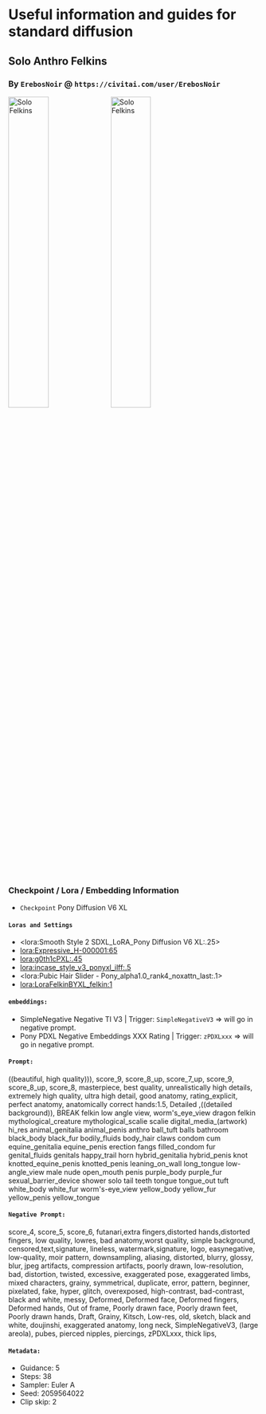 # Useful information and guides for standard diffusion

## Solo Anthro Felkins

### By `ErebosNoir` @ `https://civitai.com/user/ErebosNoir`
<img src="https://sorizzo.github.io/markdown-glossary/images/SoloFelkin.jpeg" alt="Solo Felkins" width="40%" />
<img src="https://sorizzo.github.io/markdown-glossary/images/SoloFelkin2.jpeg" alt="Solo Felkins" width="40%" />

### Checkpoint / Lora / Embedding Information
- `Checkpoint` Pony Diffusion V6 XL
#### `Loras and Settings`

- <lora:Smooth Style 2 SDXL_LoRA_Pony Diffusion V6 XL:.25>
- <lora:Expressive_H-000001:65>
- <lora:g0th1cPXL:.45>
- <lora:incase_style_v3_ponyxl_ilff:.5>
- <lora:Pubic Hair Slider - Pony_alpha1.0_rank4_noxattn_last:.1>
- <lora:LoraFelkinBYXL_felkin:1>

#### `embeddings:`

- SimpleNegative Negative TI V3 | Trigger: `SimpleNegativeV3` => will go in negative prompt.
- Pony PDXL Negative Embeddings XXX Rating | Trigger: `zPDXLxxx` => will go in negative prompt.

#### `Prompt:`
((beautiful, high quality))), score_9, score_8_up, score_7_up, score_9, score_8_up, score_8, masterpiece, best quality, unrealistically high details, extremely high quality, ultra high detail, good anatomy, rating_explicit, perfect anatomy, anatomically correct hands:1.5, Detailed ,((detailed background)), 
BREAK
felkin
low angle view, worm's_eye_view
dragon felkin mythological_creature mythological_scalie scalie 
digital_media_(artwork) hi_res 
animal_genitalia animal_penis anthro ball_tuft balls bathroom black_body black_fur bodily_fluids body_hair claws condom cum equine_genitalia equine_penis erection fangs filled_condom fur genital_fluids genitals happy_trail horn hybrid_genitalia hybrid_penis knot knotted_equine_penis knotted_penis leaning_on_wall long_tongue low-angle_view male nude open_mouth penis purple_body purple_fur sexual_barrier_device shower solo tail teeth tongue tongue_out tuft white_body white_fur worm's-eye_view yellow_body yellow_fur yellow_penis yellow_tongue

#### `Negative Prompt:`
score_4, score_5, score_6, futanari,extra fingers,distorted hands,distorted fingers, low quality, lowres, bad anatomy,worst quality, simple background, censored,text,signature, lineless, watermark,signature, logo, easynegative,  low-quality, moir pattern, downsampling, aliasing, distorted, blurry, glossy, blur, jpeg artifacts, compression artifacts, poorly drawn, low-resolution, bad, distortion, twisted, excessive, exaggerated pose, exaggerated limbs, mixed characters, grainy, symmetrical, duplicate, error, pattern, beginner, pixelated, fake, hyper, glitch, overexposed, high-contrast, bad-contrast, black and white, messy, Deformed, Deformed face, Deformed fingers, Deformed hands, Out of frame, Poorly drawn face, Poorly drawn feet, Poorly drawn hands, Draft, Grainy, Kitsch, Low-res, old, sketch, black and white, doujinshi, exaggerated anatomy, long neck, SimpleNegativeV3, (large areola), pubes, pierced nipples, piercings, zPDXLxxx, thick lips,

#### `Metadata:`
- Guidance: 5
- Steps: 38
- Sampler: Euler A
- Seed: 2059564022
- Clip skip: 2